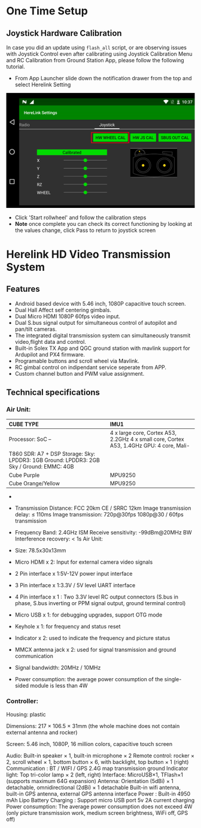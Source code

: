 # One Time Setup

## Joystick Hardware Calibration

In case you did an update using `flash_all` script, or are observing issues with Joystick Control even after calibrating using Joystick Calibration Menu and RC Calibration from Ground Station App, please follow the following tutorial.

* From App Launcher slide down the notification drawer from the top and select Herelink Setting


![](../.gitbook/assets/hw-wheel-2.jpg)

* Click 'Start rollwheel'  and follow the calibration steps
* **Note** once complete you can check its correct functioning by looking at the values change, click Pass to return to joystick screen


# Herelink HD Video Transmission System


## Features
* Android based device with 5.46 inch, 1080P capacitive touch screen.
* Dual Hall Affect self centering gimbals. 
* Dual Micro HDMI 1080P 60fps video input. 
* Dual S.bus signal output for simultaneous control of autopilot and pan/tilt cameras.
* The integrated digital transmission system can simultaneously transmit video,flight data and control. 
* Built-in Solex TX App and QGC ground station with mavlink support for Ardupilot and PX4 firmware.
* Programable buttons and scroll wheel via Mavlink. 
* RC gimbal control on indipendant service seperate from APP. 
* Custom channel button and PWM value assignment.


## Technical specifications

### Air Unit:

| CUBE TYPE | IMU1 |
| :--- | :--- |
|Processor: SoC – | 4 x large core, Cortex A53, 2.2GHz 4 x small core, Cortex A53, 1.4GHz GPU: 4 core, Mali-
T860 SDR: A7 + DSP Storage: Sky: LPDDR3: 1GB Ground: LPDDR3: 2GB Sky / Ground: EMMC: 4GB |
| Cube Purple | MPU9250 |
| Cube Orange/Yellow | MPU9250 |

*  

* Transmission Distance: FCC 20km CE / SRRC 12km Image transmission delay: ≤ 110ms Image transmission: 720p@30fps 1080p@30 / 60fps transmission

* Frequency Band: 2.4GHz ISM Receive sensitivity: -99dBm@20MHz BW Interference recovery: < 1s
Air Unit:

* Size: 78.5x30x13mm

* Micro HDMI x 2: Input for external camera video signals

* 2 Pin interface x 1:5V-12V power input interface

* 3 Pin interface x 1:3.3V / 5V level UART interface

* 4 Pin interface x 1 : Two 3.3V level RC output connectors (S.bus in phase, S.bus inverting or PPM signal output, ground terminal control)

* Micro USB x 1: for debugging upgrades, support OTG mode
* Keyhole x 1: for frequency and status reset
* Indicator x 2: used to indicate the frequency and picture status
* MMCX antenna jack x 2: used for signal transmission and ground communication
* Signal bandwidth: 20MHz / 10MHz
* Power consumption: the average power consumption of the single-sided module is less than 4W

### Controller:

Housing: plastic

Dimensions: 217 × 106.5 × 31mm (the whole machine does not contain external antenna and rocker)

Screen: 5.46 inch, 1080P, 16 million colors, capacitive touch screen

Audio: Built-in speaker × 1, built-in microphone × 2
Remote control: rocker × 2, scroll wheel × 1, bottom button × 6, with backlight, top button × 1 (right)
Communication : BT / WIFI / GPS 2.4G map transmission ground
Indicator light: Top tri-color lamp × 2 (left, right)
Interface: MicroUSB×1, TFlash×1 (supports maximum 64G expansion)
Antenna: Orientation (5dBi) × 1 detachable, omnidirectional (2dBi) × 1 detachable
Built-in wifi antenna, built-in GPS antenna, external GPS antenna interface
Power : Built-in 4950 mAh Lipo Battery
Charging : Support micro USB port 5v 2A current charging
Power consumption: The average power consumption does not exceed 4W (only picture transmission work, medium screen brightness, WiFi off, GPS off)
